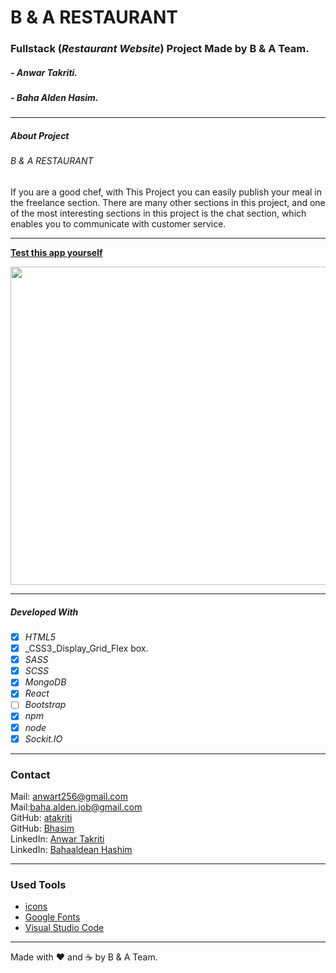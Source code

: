 # B & A RESTAURANT

### Fullstack (_Restaurant Website_) Project Made by B & A Team.

##### - Anwar Takriti.
##### - Baha Alden Hasim.

---

##### About Project

###### B & A RESTAURANT
If you are a good chef, with This Project you can easily publish your meal in the freelance section. There are many other sections in this project, and one of the most interesting sections in this project is the chat section, which enables you to communicate with customer service.

---

**[Test this app yourself](https://b-a-frontend.vercel.app/)**

<img src="client/src/images/images-RM/chrome-capture.gif"  width="999" height="509"/>

---

##### Developed With

- [x] _HTML5_
- [x] \_CSS3_Display_Grid_Flex box.
- [x] _SASS_
- [x] _SCSS_
- [x] _MongoDB_
- [x] _React_
- [ ] _Bootstrap_
- [x] _npm_
- [x] _node_
- [x] _Sockit.IO_

---

### Contact

Mail: <anwart256@gmail.com><br>
Mail:<baha.alden.job@gmail.com><br>
GitHub: [atakriti](https://github.com/atakriti)<br>
GitHub: [Bhasim](https://github.com/Bhasim)<br>
LinkedIn: [Anwar Takriti](https://www.linkedin.com/in/anwar-takriti-232029248)<br>
LinkedIn: [Bahaaldean Hashim](https://www.linkedin.com/in/bahaaldean-hashim-598463103)


---

### Used Tools

- [icons](https://fonts.google.com/icons?selected=Material+Icons)
- [Google Fonts](https://fonts.google.com/)
- [Visual Studio Code](https://code.visualstudio.com/)

---

Made with ❤️ and ☕ by B & A Team.
